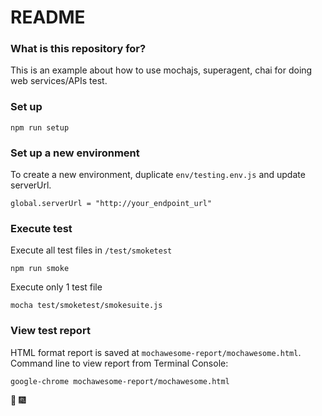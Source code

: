 # README #


### What is this repository for? ###
This is an example about how to use mochajs, superagent, chai for doing web services/APIs test.

### Set up ###
```
npm run setup
```
### Set up a new environment ###
To create a new environment, duplicate `env/testing.env.js` and update serverUrl.
```
global.serverUrl = "http://your_endpoint_url"
```
### Execute test ###

Execute all test files in `/test/smoketest`
```
npm run smoke
```

Execute only 1 test file
```
mocha test/smoketest/smokesuite.js
```

### View test report ###

HTML format report is saved at `mochawesome-report/mochawesome.html`.
Command line to view report from Terminal Console:
```
google-chrome mochawesome-report/mochawesome.html
```

:tada: :fireworks:
